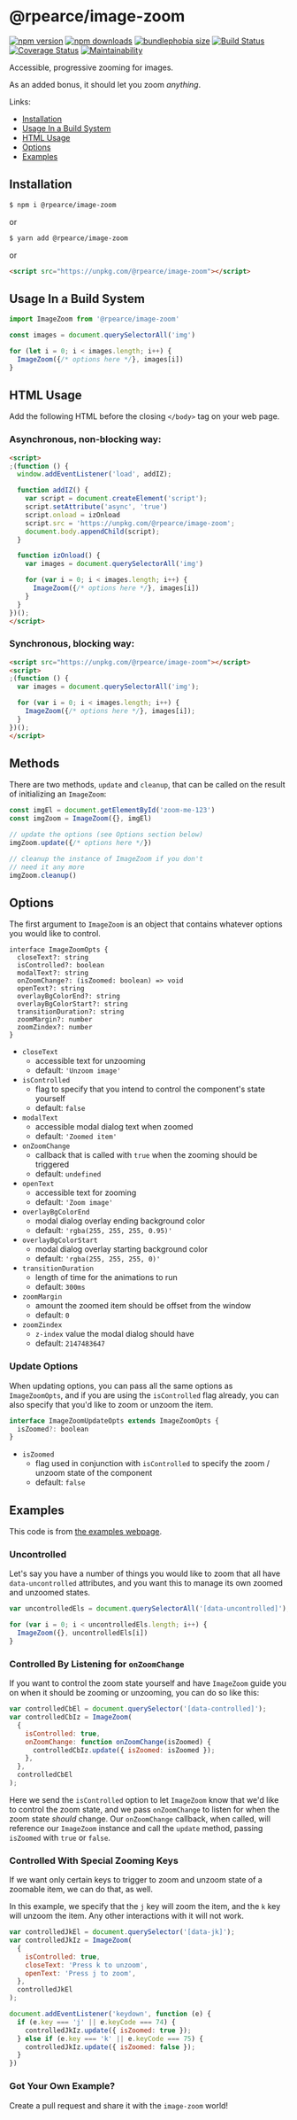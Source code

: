 # @rpearce/image-zoom

[![npm version](https://img.shields.io/npm/v/@rpearce/image-zoom.svg)](https://www.npmjs.com/package/@rpearce/image-zoom) [![npm downloads](https://img.shields.io/npm/dm/@rpearce/image-zoom.svg)](https://www.npmjs.com/package/@rpearce/image-zoom) [![bundlephobia size](https://badgen.net/bundlephobia/minzip/react-medium-image-zoom)](bundlephobia.com/result?p=@rpearce/image-zoom) [![Build Status](https://travis-ci.org/rpearce/@rpearce/image-zoom.svg?branch=master)](https://travis-ci.org/rpearce/@rpearce/image-zoom) [![Coverage Status](https://coveralls.io/repos/github/rpearce/@rpearce/image-zoom/badge.svg?branch=master)](https://coveralls.io/github/rpearce/@rpearce/image-zoom?branch=master) [![Maintainability](https://api.codeclimate.com/v1/badges/8e4debef4b9f0e8acd6e/maintainability)](https://codeclimate.com/github/rpearce/@rpearce/image-zoom/maintainability)

Accessible, progressive zooming for images.

As an added bonus, it should let you zoom _anything_.

Links:
* [Installation](#installation)
* [Usage In a Build System](#usage-in-a-build-system)
* [HTML Usage](#html-usage)
* [Options](#options)
* [Examples](#examples)

## Installation
```bash
$ npm i @rpearce/image-zoom
```
or
```bash
$ yarn add @rpearce/image-zoom
```
or
```html
<script src="https://unpkg.com/@rpearce/image-zoom"></script>
```


## Usage In a Build System
```js
import ImageZoom from '@rpearce/image-zoom'

const images = document.querySelectorAll('img')

for (let i = 0; i < images.length; i++) {
  ImageZoom({/* options here */}, images[i])
}
```

## HTML Usage
Add the following HTML before the closing `</body>` tag on your web page.

### Asynchronous, non-blocking way:
```html
<script>
;(function () {
  window.addEventListener('load', addIZ);

  function addIZ() {
    var script = document.createElement('script');
    script.setAttribute('async', 'true')
    script.onload = izOnload
    script.src = 'https://unpkg.com/@rpearce/image-zoom';
    document.body.appendChild(script);
  }

  function izOnload() {
    var images = document.querySelectorAll('img')

    for (var i = 0; i < images.length; i++) {
      ImageZoom({/* options here */}, images[i])
    }
  }
})();
</script>
```

### Synchronous, blocking way:
```html
<script src="https://unpkg.com/@rpearce/image-zoom"></script>
<script>
;(function () {
  var images = document.querySelectorAll('img');

  for (var i = 0; i < images.length; i++) {
    ImageZoom({/* options here */}, images[i]);
  }
})();
</script>
```

## Methods
There are two methods, `update` and `cleanup`, that can be called on the result
of initializing an `ImageZoom`:

```js
const imgEl = document.getElementById('zoom-me-123')
const imgZoom = ImageZoom({}, imgEl)

// update the options (see Options section below)
imgZoom.update({/* options here */})

// cleanup the instance of ImageZoom if you don't
// need it any more
imgZoom.cleanup()
```

## Options
The first argument to `ImageZoom` is an object that contains whatever options
you would like to control.

```tsx
interface ImageZoomOpts {
  closeText?: string
  isControlled?: boolean
  modalText?: string
  onZoomChange?: (isZoomed: boolean) => void
  openText?: string
  overlayBgColorEnd?: string
  overlayBgColorStart?: string
  transitionDuration?: string
  zoomMargin?: number
  zoomZindex?: number
}
```

* `closeText`
  * accessible text for unzooming
  * default: `'Unzoom image'`
* `isControlled`
  * flag to specify that you intend to control the component's
    state yourself
  * default: `false`
* `modalText`
  * accessible modal dialog text when zoomed
  * default: `'Zoomed item'`
* `onZoomChange`
  * callback that is called with `true` when the zooming should be triggered
  * default: `undefined`
* `openText`
  * accessible text for zooming
  * default: `'Zoom image'`
* `overlayBgColorEnd`
  * modal dialog overlay ending background color
  * default: `'rgba(255, 255, 255, 0.95)'`
* `overlayBgColorStart`
  * modal dialog overlay starting background color
  * default: `'rgba(255, 255, 255, 0)'`
* `transitionDuration`
  * length of time for the animations to run
  * default: `300ms`
* `zoomMargin`
  * amount the zoomed item should be offset from the window
  * default: `0`
* `zoomZindex`
  * `z-index` value the modal dialog should have
  * default: `2147483647`

### Update Options
When updating options, you can pass all the same options as `ImageZoomOpts`,
and if you are using the `isControlled` flag already, you can also specify that
you'd like to zoom or unzoom the item.

```js
interface ImageZoomUpdateOpts extends ImageZoomOpts {
  isZoomed?: boolean
}
```

* `isZoomed`
  * flag used in conjunction with `isControlled` to specify the zoom / unzoom
    state of the component
  * default: `false`

## Examples
This code is from [the examples webpage](https://rpearce.github.io/image-zoom/).

### Uncontrolled
Let's say you have a number of things you would like to zoom that all have
`data-uncontrolled` attributes, and you want this to manage its own zoomed and
unzoomed states.

```js
var uncontrolledEls = document.querySelectorAll('[data-uncontrolled]');

for (var i = 0; i < uncontrolledEls.length; i++) {
  ImageZoom({}, uncontrolledEls[i])
}
```

### Controlled By Listening for `onZoomChange`
If you want to control the zoom state yourself and have `ImageZoom` guide you on
when it should be zooming or unzooming, you can do so like this:

```js
var controlledCbEl = document.querySelector('[data-controlled]');
var controlledCbIz = ImageZoom(
  {
    isControlled: true,
    onZoomChange: function onZoomChange(isZoomed) {
      controlledCbIz.update({ isZoomed: isZoomed });
    },
  },
  controlledCbEl
);
```

Here we send the `isControlled` option to let `ImageZoom` know that we'd like to
control the zoom state, and we pass `onZoomChange` to listen for when the zoom
state _should_ change. Our `onZoomChange` callback, when called, will reference
our `ImageZoom` instance and call the `update` method, passing `isZoomed` with
`true` or `false`.

### Controlled With Special Zooming Keys
If we want only certain keys to trigger to zoom and unzoom state of a zoomable
item, we can do that, as well.

In this example, we specify that the `j` key will zoom the item, and the `k` key
will unzoom the item. Any other interactions with it will not work.

```js
var controlledJkEl = document.querySelector('[data-jk]');
var controlledJkIz = ImageZoom(
  {
    isControlled: true,
    closeText: 'Press k to unzoom',
    openText: 'Press j to zoom',
  },
  controlledJkEl
);

document.addEventListener('keydown', function (e) {
  if (e.key === 'j' || e.keyCode === 74) {
    controlledJkIz.update({ isZoomed: true });
  } else if (e.key === 'k' || e.keyCode === 75) {
    controlledJkIz.update({ isZoomed: false });
  }
})
```

### Got Your Own Example?
Create a pull request and share it with the `image-zoom` world!
